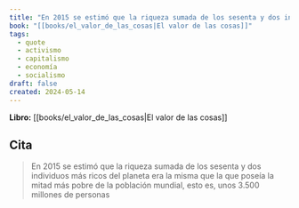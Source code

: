 ```yaml
---
title: "En 2015 se estimó que la riqueza sumada de los sesenta y dos individuos más rico..."
book: "[[books/el_valor_de_las_cosas|El valor de las cosas]]"
tags:
  - quote
  - activismo
  - capitalismo
  - economía
  - socialismo
draft: false
created: 2024-05-14
---
```


**Libro:** [[books/el_valor_de_las_cosas|El valor de las cosas]]

## Cita
> En 2015 se estimó que la riqueza sumada de los sesenta y dos individuos más ricos del planeta era la misma que la que poseía la mitad más pobre de la población mundial, esto es, unos 3.500 millones de personas
